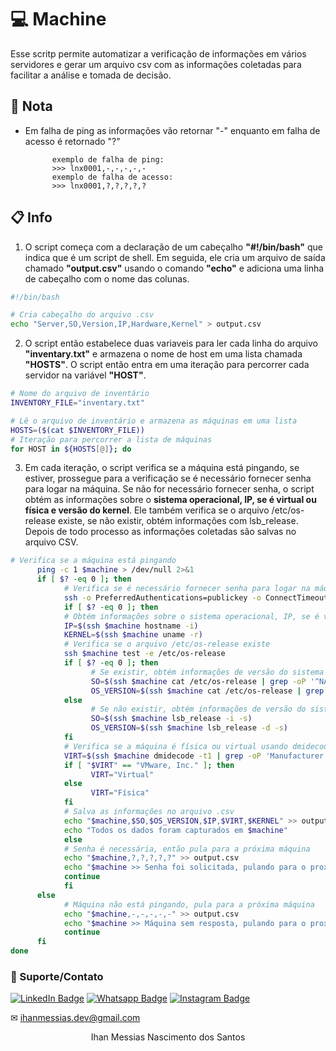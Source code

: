 # 💻 Machine
Esse scritp permite automatizar a verificação de informações em vários servidores e gerar um arquivo csv com as informações coletadas para facilitar a análise e tomada de decisão.

## 📜 Nota
- Em falha de ping as informações vão retornar "-" enquanto em falha de acesso é retornado "?"

            exemplo de falha de ping:
            >>> lnx0001,-,-,-,-,-
            exemplo de falha de acesso:
            >>> lnx0001,?,?,?,?,?

## 📋 Info
1. O script começa com a declaração de um cabeçalho **"#!/bin/bash"** que indica que é um script de shell. Em seguida, ele cria um arquivo de saída chamado **"output.csv"** usando o comando **"echo"** e adiciona uma linha de cabeçalho com o nome das colunas.
```bash
#!/bin/bash

# Cria cabeçalho do arquivo .csv
echo "Server,SO,Version,IP,Hardware,Kernel" > output.csv
```
2. O script então estabelece duas variaveis para ler cada linha do arquivo **"inventary.txt"** e armazena o nome de host em uma lista chamada **"HOSTS"**. O script então entra em uma iteração para percorrer cada servidor na variável **"HOST"**.
```bash
# Nome do arquivo de inventário
INVENTORY_FILE="inventary.txt"

# Lê o arquivo de inventário e armazena as máquinas em uma lista
HOSTS=($(cat $INVENTORY_FILE))
# Iteração para percorrer a lista de máquinas
for HOST in ${HOSTS[@]}; do
```

3. Em cada iteração, o script verifica se a máquina está pingando, se estiver, prossegue para a verificação se é necessário fornecer senha para logar na máquina. Se não for necessário fornecer senha, o script obtém as informações sobre o **sistema operacional, IP, se é virtual ou física e versão do kernel**. Ele também verifica se o arquivo /etc/os-release existe, se não existir, obtém informações com lsb_release. Depois de todo processo as informações coletadas são salvas no arquivo CSV.
```bash
# Verifica se a máquina está pingando
      ping -c 1 $machine > /dev/null 2>&1
      if [ $? -eq 0 ]; then
            # Verifica se é necessário fornecer senha para logar na máquina
            ssh -o PreferredAuthentications=publickey -o ConnectTimeout=5 $machine exit 2> /dev/null
            if [ $? -eq 0 ]; then
            # Obtém informações sobre o sistema operacional, IP, se é virtual ou física e versão do kernel
            IP=$(ssh $machine hostname -i)
            KERNEL=$(ssh $machine uname -r)
            # Verifica se o arquivo /etc/os-release existe
            ssh $machine test -e /etc/os-release
            if [ $? -eq 0 ]; then
                  # Se existir, obtém informações de versão do sistema operacional
                  SO=$(ssh $machine cat /etc/os-release | grep -oP '^NAME="\K[^"]+')
                  OS_VERSION=$(ssh $machine cat /etc/os-release | grep -oP '^VERSION="\K[^"]+')
            else
                  # Se não existir, obtém informações de versão do sistema operacional com lsb_release
                  SO=$(ssh $machine lsb_release -i -s)
                  OS_VERSION=$(ssh $machine lsb_release -d -s)
            fi
            # Verifica se a máquina é física ou virtual usando dmidecode
            VIRT=$(ssh $machine dmidecode -t1 | grep -oP 'Manufacturer: \K[^\n]+')
            if [ "$VIRT" == "VMware, Inc." ]; then
                  VIRT="Virtual"
            else
                  VIRT="Física"
            fi
            # Salva as informações no arquivo .csv
            echo "$machine,$SO,$OS_VERSION,$IP,$VIRT,$KERNEL" >> output.csv
            echo "Todos os dados foram capturados em $machine"
            else
            # Senha é necessária, então pula para a próxima máquina
            echo "$machine,?,?,?,?,?" >> output.csv
            echo "$machine >> Senha foi solicitada, pulando para o proximo"
            continue
            fi
      else
            # Máquina não está pingando, pula para a próxima máquina
            echo "$machine,-,-,-,-,-" >> output.csv
            echo "$machine >> Máquina sem resposta, pulando para o proximo"
            continue
      fi
done
```


### 🤝 Suporte/Contato

[![LinkedIn Badge](https://img.shields.io/static/v1?style=for-the-badge&message=LinkedIn&color=0A66C2&logo=LinkedIn&logoColor=FFFFFF&label=)](https://www.linkedin.com/in/ihanmessias/)
[![Whatsapp Badge](https://img.shields.io/badge/WhatsApp-25D366?style=for-the-badge&logo=whatsapp&logoColor=white)](https://wa.me/61996487935)
[![Instagram Badge](https://img.shields.io/badge/Instagram-E4405F?style=for-the-badge&logo=instagram&logoColor=white)](https://www.instagram.com/devlinuxtv/)

✉ ihanmessias.dev@gmail.com

<p align="center">Ihan Messias Nascimento dos Santos</p>